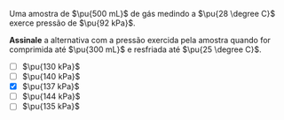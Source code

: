 Uma amostra de $\pu{500 mL}$ de gás medindo a $\pu{28 \degree C}$ exerce pressão de $\pu{92 kPa}$. 

**Assinale** a alternativa com a pressão exercida pela amostra quando for comprimida até $\pu{300 mL}$ e resfriada até $\pu{25 \degree C}$.

- [ ] $\pu{130 kPa}$
- [ ] $\pu{140 kPa}$
- [x] $\pu{137 kPa}$
- [ ] $\pu{144 kPa}$
- [ ] $\pu{135 kPa}$
